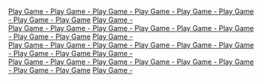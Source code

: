 <a href="https://sidhtc510.github.io/Cross_and_Nulls_js/">Play Game - </a>
<a href="https://sidhtc510.github.io/Cross_and_Nulls_js/">Play Game - </a>
<a href="https://sidhtc510.github.io/Cross_and_Nulls_js/">Play Game - </a>
<a href="https://sidhtc510.github.io/Cross_and_Nulls_js/">Play Game - </a>
<a href="https://sidhtc510.github.io/Cross_and_Nulls_js/">Play Game - </a>
<a href="https://sidhtc510.github.io/Cross_and_Nulls_js/">Play Game - </a>
<a href="https://sidhtc510.github.io/Cross_and_Nulls_js/">Play Game - </a>
<a href="https://sidhtc510.github.io/Cross_and_Nulls_js/">Play Game</a>
<a href="https://sidhtc510.github.io/Cross_and_Nulls_js/">Play Game - </a></br>
<a href="https://sidhtc510.github.io/Cross_and_Nulls_js/">Play Game - </a>
<a href="https://sidhtc510.github.io/Cross_and_Nulls_js/">Play Game - </a>
<a href="https://sidhtc510.github.io/Cross_and_Nulls_js/">Play Game - </a>
<a href="https://sidhtc510.github.io/Cross_and_Nulls_js/">Play Game - </a>
<a href="https://sidhtc510.github.io/Cross_and_Nulls_js/">Play Game - </a>
<a href="https://sidhtc510.github.io/Cross_and_Nulls_js/">Play Game - </a>
<a href="https://sidhtc510.github.io/Cross_and_Nulls_js/">Play Game - </a>
<a href="https://sidhtc510.github.io/Cross_and_Nulls_js/">Play Game</a>
<a href="https://sidhtc510.github.io/Cross_and_Nulls_js/">Play Game - </a></br>
<a href="https://sidhtc510.github.io/Cross_and_Nulls_js/">Play Game - </a>
<a href="https://sidhtc510.github.io/Cross_and_Nulls_js/">Play Game - </a>
<a href="https://sidhtc510.github.io/Cross_and_Nulls_js/">Play Game - </a>
<a href="https://sidhtc510.github.io/Cross_and_Nulls_js/">Play Game - </a>
<a href="https://sidhtc510.github.io/Cross_and_Nulls_js/">Play Game - </a>
<a href="https://sidhtc510.github.io/Cross_and_Nulls_js/">Play Game - </a>
<a href="https://sidhtc510.github.io/Cross_and_Nulls_js/">Play Game - </a>
<a href="https://sidhtc510.github.io/Cross_and_Nulls_js/">Play Game </a>
<a href="https://sidhtc510.github.io/Cross_and_Nulls_js/">Play Game - </a></br>
<a href="https://sidhtc510.github.io/Cross_and_Nulls_js/">Play Game - </a>
<a href="https://sidhtc510.github.io/Cross_and_Nulls_js/">Play Game - </a>
<a href="https://sidhtc510.github.io/Cross_and_Nulls_js/">Play Game - </a>
<a href="https://sidhtc510.github.io/Cross_and_Nulls_js/">Play Game - </a>
<a href="https://sidhtc510.github.io/Cross_and_Nulls_js/">Play Game - </a>
<a href="https://sidhtc510.github.io/Cross_and_Nulls_js/">Play Game - </a>
<a href="https://sidhtc510.github.io/Cross_and_Nulls_js/">Play Game - </a>
<a href="https://sidhtc510.github.io/Cross_and_Nulls_js/">Play Game</a>
<a href="https://sidhtc510.github.io/Cross_and_Nulls_js/">Play Game - </a></br>